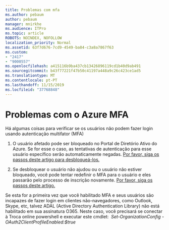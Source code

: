 ```yaml
---
title: Problemas com mfa
ms.author: pebaum
author: pebaum
manager: mnirkhe
ms.audience: ITPro
ms.topic: article
ROBOTS: NOINDEX, NOFOLLOW
localization_priority: Normal
ms.assetid: 63f7d676-7cd9-4549-ba84-c3a8a7867f63
ms.custom:
- "2417"
- "9000557"
ms.openlocfilehash: a415116b9ba437cb13426896119cd1b40d9ab491
ms.sourcegitcommit: b43f77221f47b50c41197a448a9c26c423ce1ad5
ms.translationtype: MT
ms.contentlocale: pt-PT
ms.lasthandoff: 11/15/2019
ms.locfileid: "37768848"
---
```

# <a name="issues-with-azure-mfa"></a>Problemas com o Azure MFA
Há algumas coisas para verificar se os usuários não podem fazer login usando autenticação multifator (MFA)

1. O usuário afetado pode ser bloqueado no Portal de Diretório Ativo do Azure. Se for esse o caso, as tentativas de autenticação para esse usuário específico serão automaticamente negadas. [Por favor, siga os passos deste artigo para desbloqueá-los.](https://docs.microsoft.com/azure/active-directory/authentication/howto-mfa-mfasettings#block-and-unblock-users)

2. Se desbloquear o usuário não ajudou ou o usuário não estiver bloqueado, você pode tentar redefinir o MFA para o usuário e eles passarão pelo processo de inscrição novamente. [Por favor, siga os passos deste artigo.](https://docs.microsoft.com/azure/active-directory/authentication/howto-mfa-userdevicesettings#require-users-to-provide-contact-methods-again)

Se esta for a primeira vez que você habilitado MFA e seus usuários são incapazes de fazer login em clientes não-navegadores, como Outlook, Skype, etc, talvez ADAL (Active Directory Authentication Library) não está habilitado em sua assinatura O365. Neste caso, você precisará se conectar à Troca online powershell e executar este cmdlet:  *Set-OrganizationConfig -OAuth2ClientProfileEnabled:$true*
